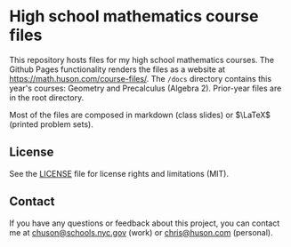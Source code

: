 # High school mathematics course files

This repository hosts files for my high school mathematics courses. The Github Pages functionality renders the files as a website at <https://math.huson.com/course-files/>. The `/docs` directory contains this year's courses: Geometry and Precalculus (Algebra 2). Prior-year files are in the root directory.

Most of the files are composed in markdown (class slides) or $\LaTeX$ (printed problem sets).

## License

See the [LICENSE](LICENSE.md) file for license rights and limitations (MIT).

## Contact

If you have any questions or feedback about this project, you can contact me at chuson@schools.nyc.gov (work) or chris@huson.com (personal).

